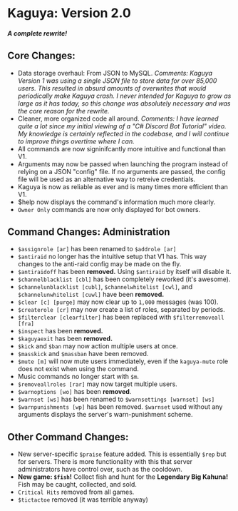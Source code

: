 # Kaguya: Version 2.0 
#### *A complete rewrite!*

## Core Changes:

- Data storage overhaul: From JSON to MySQL. *Comments: Kaguya Version 1 was using a single JSON file to store data for over 85,000 users. 
This resulted in absurd amounts of overwrites that would periodically make Kaguya crash. I never intended for Kaguya to grow as large 
as it has today, so this change was absolutely necessary and was the core reason for the rewrite.*
- Cleaner, more organized code all around. *Comments: I have learned quite a lot since my initial viewing of a "C# Discord Bot Tutorial" video. My knowledge is certainly reflected in the codebase, and I will continue to improve things overtime where I can.*
- All commands are now signinifcantly more intuitive and functional than V1.
- Arguments may now be passed when launching the program instead of relying on a JSON "config" file. If no arguments are passed, the config file will be used as an alternative way to retreive credentials.
- Kaguya is now as reliable as ever and is many times more efficient than V1.
- $help <cmd> now displays the command's information much more clearly.
- `Owner Only` commands are now only displayed for bot owners.

## Command Changes: Administration

- `$assignrole [ar]` has been renamed to `$addrole [ar]`
- `$antiraid` no longer has the intuitive setup that V1 has. This way changes to the anti-raid config may be made on the fly.
- `$antiraidoff` has been **removed.** Using `$antiraid` by itself will disable it.
- `$channelblacklist [cbl]` has been completely reworked (it's awesome).
- `$channelunblacklist [cubl]`, `$channelwhitelist [cwl]`, and `$channelunwhitelist [cuwl]` have been **removed.**
- `$clear [c] [purge]` may now clear up to `1,000` messages (was 100).
- `$createrole [cr]` may now create a list of roles, separated by periods.
- `$filterclear [clearfilter]` has been replaced with `$filterremoveall [fra]`
- `$inspect` has been **removed.**
- `$kaguyaexit` has been **removed.**
- `$kick` and `$ban` may now action multiple users at once.
- `$masskick` and `$massban` have been removed.
- `$mute [m]` will now mute users immediately, even if the `kaguya-mute` role does not exist when using the command.
- Music commands no longer start with `$m`.
- `$removeallroles [rar]` may now target multiple users.
- `$warnoptions [wo]` has been **removed**.
- `$warnset [ws]` has been renamed to `$warnsettings [warnset] [ws]`
- `$warnpunishments [wp]` has been removed. `$warnset` used without any arguments displays the server's warn-punishment scheme.

## Other Command Changes:

- New server-specific `$praise` feature added. This is essentially `$rep` but for servers. There is more functionality with this that server administrators have control over, such as the cooldown.
- **New game: `$fish`!** Collect fish and hunt for the **Legendary Big Kahuna!** Fish may be caught, collected, and sold.
- `Critical Hits` removed from all games.
- `$tictactoe` removed (it was terrible anyway)
